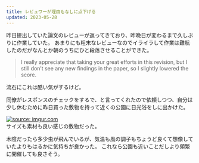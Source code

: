 ```yaml
---
title: レビュワーが理由もなしに点下げる
updated: 2023-05-28
---
```


昨日提出していた論文のレビューが返ってきており、昨晩日が変わるまで久しぶりに作業していた。
あまりにも粗末なレビューなのでイライラして作業は難航したのだがなんとか朝のうちにひと段落させることができた。

> I really appreciate that taking your great efforts in this revision, but I still don’t see any new findings in the paper, so I slightly lowered the score.

流石にこれは酷い気がするけど。

同僚がレスポンスのチェックをするで、と言ってくれたので依頼しつつ、自分は少し休むために昨日買った敷物を持って近くの公園に日光浴をしに出かけた。

<a href="https://imgur.com/c0ZGQ1u"><img src="https://i.imgur.com/c0ZGQ1u.png" title="source: imgur.com" /></a>  
サイズも素材も良い感じの敷物だった。

木陰だったら多少虫が飛んでいるが、気温も風の調子もちょうど良くて想像していたよりもはるかに気持ちが良かった。
これなら公園も近いことだしより頻繁に開催しても良さそう。
